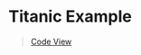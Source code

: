 # Titanic Example

> [Code View](https://nbviewer.jupyter.org/github.com/Syrex-o/HWR/blob/master/DataScience/Titanic/Titanic.ipynb)
